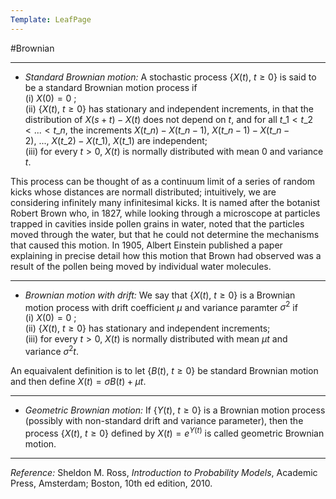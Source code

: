 ```yaml
---
Template: LeafPage
---
```


#Brownian
 
---

 - *Standard Brownian motion:* A stochastic process $\lbrace X(t), ~ t \geqslant 0 \rbrace$ is said to be a standard Brownian motion process if  
 (i) $X(0) = 0$ ;  
 (ii) $\lbrace X(t), ~ t \geqslant 0 \rbrace$ has stationary and independent increments, in that the distribution of $X(s+t) - X(t)$ does not depend on $t$, and for all $t\_1 < t\_2 < ... < t\_n$, the increments $X(t\_n) - X(t\_{n-1}), ~ X(t\_{n-1}) - X(t\_{n-2}), ~ ...,  ~X(t\_2) - X(t\_1), ~ X(t\_1)$ are independent;  
 (iii) for every $t > 0$, $X(t)$ is normally distributed with mean $0$ and variance $t$.

This process can be thought of as a continuum limit of a series of random kicks whose distances are normall distributed; intuitively, we are considering infinitely many infinitesimal kicks. It is named after the botanist Robert Brown who, in 1827, while looking through a microscope at particles trapped in cavities inside pollen grains in water, noted that the particles moved through the water, but that he could not determine the mechanisms that caused this motion. In 1905, Albert Einstein published a paper explaining in precise detail how this motion that Brown had observed was a result of the pollen being moved by individual water molecules.

---

 - *Brownian motion with drift:* We say that $\lbrace X(t), ~ t \geqslant 0 \rbrace$ is a Brownian motion process with drift coefficient $\mu$ and variance paramter $\sigma^2$ if  
 (i) $X(0) = 0$ ;  
 (ii) $\lbrace X(t), ~ t \geqslant 0 \rbrace$ has stationary and independent increments;  
 (iii) for every $t > 0$, $X(t)$ is normally distributed with mean $\mu t$ and variance $\sigma^2 t$.

An equaivalent definition is to let $\lbrace B(t), ~ t \geqslant 0 \rbrace$ be standard Brownian motion and then define $X(t) = \sigma B(t) + \mu t$.

---

 - *Geometric Brownian motion:* If $\lbrace Y(t), ~ t \geqslant 0 \rbrace$ is a Brownian motion process (possibly with non-standard drift and variance parameter), then the process $\lbrace X(t), ~ t \geqslant 0 \rbrace$ defined by $X(t) = e^{Y(t)}$ is called geometric Brownian motion.
 
---

 *Reference:* Sheldon M. Ross, *Introduction to Probability Models*, Academic Press, Amsterdam; Boston, 10th ed edition, 2010.
